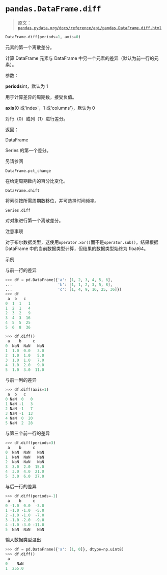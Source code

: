 # `pandas.DataFrame.diff`

> 原文：[`pandas.pydata.org/docs/reference/api/pandas.DataFrame.diff.html`](https://pandas.pydata.org/docs/reference/api/pandas.DataFrame.diff.html)

```py
DataFrame.diff(periods=1, axis=0)
```

元素的第一个离散差分。

计算 DataFrame 元素与 DataFrame 中另一个元素的差异（默认为前一行的元素）。

参数：

**periods**int，默认为 1

用于计算差异的周期数，接受负值。

**axis**{0 或'index'，1 或'columns'}，默认为 0

对行（0）或列（1）进行差分。

返回：

DataFrame

Series 的第一个差分。

另请参阅

`DataFrame.pct_change`

在给定周期数内的百分比变化。

`DataFrame.shift`

将索引按所需周期数移位，并可选择时间频率。

`Series.diff`

对对象进行第一个离散差分。

注意事项

对于布尔数据类型，这使用`operator.xor()`而不是`operator.sub()`。结果根据 DataFrame 中的当前数据类型计算，但结果的数据类型始终为 float64。

示例

与前一行的差异

```py
>>> df = pd.DataFrame({'a': [1, 2, 3, 4, 5, 6],
...                    'b': [1, 1, 2, 3, 5, 8],
...                    'c': [1, 4, 9, 16, 25, 36]})
>>> df
 a  b   c
0  1  1   1
1  2  1   4
2  3  2   9
3  4  3  16
4  5  5  25
5  6  8  36 
```

```py
>>> df.diff()
 a    b     c
0  NaN  NaN   NaN
1  1.0  0.0   3.0
2  1.0  1.0   5.0
3  1.0  1.0   7.0
4  1.0  2.0   9.0
5  1.0  3.0  11.0 
```

与前一列的差异

```py
>>> df.diff(axis=1)
 a  b   c
0 NaN  0   0
1 NaN -1   3
2 NaN -1   7
3 NaN -1  13
4 NaN  0  20
5 NaN  2  28 
```

与第三个前一行的差异

```py
>>> df.diff(periods=3)
 a    b     c
0  NaN  NaN   NaN
1  NaN  NaN   NaN
2  NaN  NaN   NaN
3  3.0  2.0  15.0
4  3.0  4.0  21.0
5  3.0  6.0  27.0 
```

与后一行的差异

```py
>>> df.diff(periods=-1)
 a    b     c
0 -1.0  0.0  -3.0
1 -1.0 -1.0  -5.0
2 -1.0 -1.0  -7.0
3 -1.0 -2.0  -9.0
4 -1.0 -3.0 -11.0
5  NaN  NaN   NaN 
```

输入数据类型溢出

```py
>>> df = pd.DataFrame({'a': [1, 0]}, dtype=np.uint8)
>>> df.diff()
 a
0    NaN
1  255.0 
```
